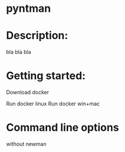 # pyntman

# Description:
bla bla bla

# Getting started:

Download docker

Run docker linux
Run docker win+mac

# Command line options
without newman

